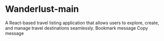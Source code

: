 # Wanderlust-main
A React-based travel listing application that allows users to explore, create, and manage travel destinations seamlessly.     Bookmark message Copy message

